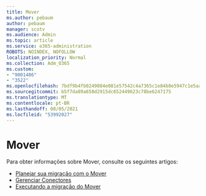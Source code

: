 ```yaml
---
title: Mover
ms.author: pebaum
author: pebaum
manager: scotv
ms.audience: Admin
ms.topic: article
ms.service: o365-administration
ROBOTS: NOINDEX, NOFOLLOW
localization_priority: Normal
ms.collection: Adm_O365
ms.custom:
- "9001486"
- "3522"
ms.openlocfilehash: 7bdf9b4fb0249084e081e57542c4a7365c1e84b8e5947c1e5aa90c3118f3930f
ms.sourcegitcommit: b5f7da89a650d2915dc652449623c78be6247175
ms.translationtype: MT
ms.contentlocale: pt-BR
ms.lasthandoff: 08/05/2021
ms.locfileid: "53992027"
---
```

# <a name="mover"></a>Mover

Para obter informações sobre Mover, consulte os seguintes artigos:

- [Planejar sua migração com o Mover](https://docs.microsoft.com/sharepointmigration/mover-plan-migration)
- [Gerenciar Conectores](https://docs.microsoft.com/sharepointmigration/mover-manage-connectors)
- [Executando a migração do Mover](https://docs.microsoft.com/sharepointmigration/mover-running-migration)
